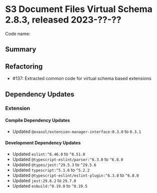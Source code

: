# S3 Document Files Virtual Schema 2.8.3, released 2023-??-??

Code name:

## Summary

## Refactoring

* #137: Extracted common code for virtual schema based extensions

## Dependency Updates

### Extension

#### Compile Dependency Updates

* Updated `@exasol/extension-manager-interface:0.3.0` to `0.3.1`

#### Development Dependency Updates

* Updated `eslint:^8.46.0` to `^8.51.0`
* Updated `@typescript-eslint/parser:^6.3.0` to `^6.8.0`
* Updated `@types/jest:^29.5.3` to `^29.5.6`
* Updated `typescript:^5.1.6` to `^5.2.2`
* Updated `@typescript-eslint/eslint-plugin:^6.3.0` to `^6.8.0`
* Updated `jest:29.6.2` to `29.7.0`
* Updated `esbuild:^0.19.0` to `^0.19.5`

